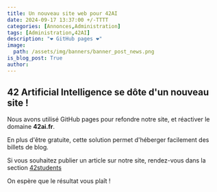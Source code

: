 ```yaml
---
title: Un nouveau site web pour 42AI 
date: 2024-09-17 13:37:00 +/-TTTT
categories: [Annonces,Administration]
tags: [Administration,42AI]
description: "❤️ GitHub pages ❤️"
image:
  path: /assets/img/banners/banner_post_news.png
is_blog_post: True
author: 
---
```


## 42 Artificial Intelligence se dôte d'un nouveau site ! 

Nous avons utilisé GitHub pages pour refondre notre site, et réactiver le domaine **42ai.fr**.

En plus d'être gratuite, cette solution permet d'héberger facilement des billets de blog. 

Si vous souhaitez publier un article sur notre site, rendez-vous dans la section [42students](/42students)

On espère que le résultat vous plaît ! 